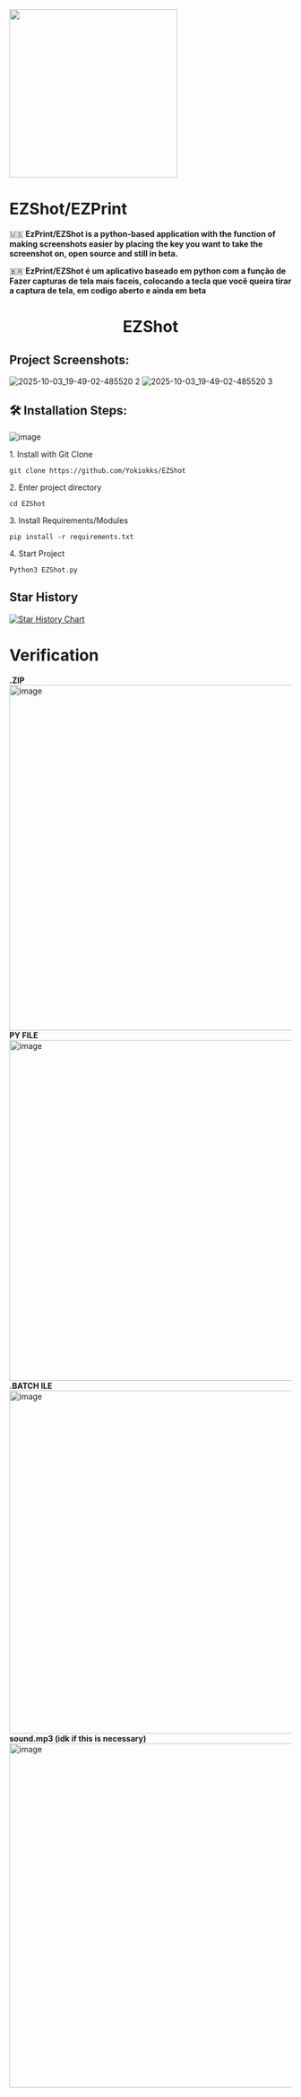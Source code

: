 <img align="center" height="300" src="https://capsule-render.vercel.app/api?type=waving&height=100&section=header&reversal=false&fontSize=77&fontColor=3e2a96&fontAlign=55&fontAlignY=50&rotate=5&stroke=bf1300&strokeWidth=2&descSize=20&descAlign=50&descAlignY=50&textBg=false&theme=cobalt"  /> 

# EZShot/EZPrint
🇺🇸
**EzPrint/EZShot is a python-based application with the function of making screenshots easier by placing the key you want to take the screenshot on, open source and still in beta.**

🇧🇷
**EzPrint/EZShot é um aplicativo baseado em python com a função de Fazer capturas de tela mais faceis, colocando a tecla que você queira tirar a captura de tela, em codigo aberto e ainda em beta**
<h1 align="center" id="title">EZShot</h1>

<h2>Project Screenshots:</h2>

<img size="100" alt="2025-10-03_19-49-02-485520 2" src="https://github.com/user-attachments/assets/a70a2c56-9e82-4334-9d60-ff4e32f76c5d"/>
<img size="100" alt="2025-10-03_19-49-02-485520 3" src="https://github.com/user-attachments/assets/c824c0c2-6711-4cc0-88df-966f46935b86"/>
<h2>🛠️ Installation Steps:</h2>
<img alt="image" src="https://img.shields.io/badge/Original-Author-brightgreen.svg" />
<p>1. Install with Git Clone</p>

```
git clone https://github.com/Yokiokks/EZShot
```

<p>2. Enter project directory</p>

```
cd EZShot
```

<p>3. Install Requirements/Modules</p>

```
pip install -r requirements.txt
```

<p>4. Start Project</p>

```
Python3 EZShot.py
```


## Star History

[![Star History Chart](https://api.star-history.com/svg?repos=Yokiokks/EZShot&type=Date)](https://www.star-history.com/#Yokiokks/EZShot&Date)


# Verification
**.ZIP**
<img width="1366" height="616" alt="image" src="https://github.com/user-attachments/assets/85635d64-a7d6-4f40-9b46-1cbefbb52e5a" />
**PY FILE**
<img width="1366" height="608" alt="image" src="https://github.com/user-attachments/assets/ac4b257c-2837-4d7b-91b3-61cf6e42edcc" />
**.BATCH ILE**
<img width="1366" height="612" alt="image" src="https://github.com/user-attachments/assets/a613052c-4e4a-489f-8fcf-b099077f8c25" />
**sound.mp3 (idk if this is necessary)**
<img width="1366" height="614" alt="image" src="https://github.com/user-attachments/assets/e582b34a-e45b-4aa2-8d53-aae1a0d42a19" />




